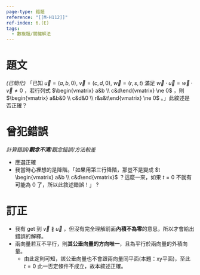 ```yaml
---
page-type: 錯題
reference: "[[M-H112]]"
ref-index: 6.(E)
tags:
  - 數複題/關鍵解法
---
```

# 題文
*(已簡化)*
「已知 $\vec{u} = (a,b,0),\ \vec{v} = (c,d,0),\ \vec{w} = (r,s,t)$ 滿足 $\vec{w} \cdot \vec{u} = \vec{w} \cdot \vec{v} \not = 0$ ，若行列式 $\begin{vmatrix} a&b \\ c&d\end{vmatrix} \ne 0$ ，則 $\begin{vmatrix} a&b&0 \\ c&d&0 \\ r&s&t\end{vmatrix} \ne 0$ 。」此敘述是否正確？
# 曾犯錯誤
*計算錯誤/**觀念不清**/觀念錯誤/方法較差*
- 應選正確
- 我當時心裡想的是降階。「如果用第三行降階，那豈不是變成 $t \begin{vmatrix} a&b \\ c&d\end{vmatrix}$ ？這麼一來，如果 $t = 0$ 不就有可能為 $0$ 了，所以此敘述錯誤！」
?
# 訂正
- 我有 get 到 $\vec{v} \not \parallel \vec{u}$ ，但沒有完全理解前面**內積不為零**的意思，所以才會給出錯誤的解釋。
- 兩向量若互不平行，則**其公垂向量的方向唯一**，且為平行於兩向量的外積向量。
	- 由此定則可知，該公垂向量也不會跟兩向量同平面(本題：xy平面)，至此 $t = 0$ 此一否定條件不成立，故本敘述正確。